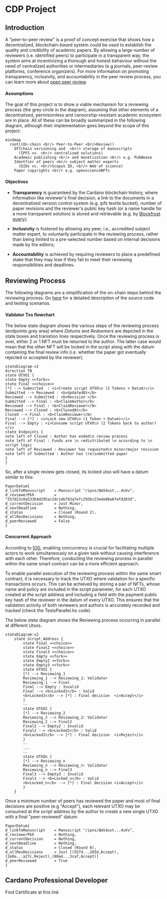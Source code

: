 # CDP Project
## Introduction
A "peer-to-peer review" is a proof of concept exercise that shows how a decentralized, blockchain-based system could be used to establish the quality and credibility of academic papers. By allowing a large number of reviewers (i.e. identified peers) to participate in a transparent way, the system aims at incentivizing a thorough and honest behaviour without the need of centralized authorities or intermediaries (e.g journals, peer-review platforms, conference organizers). For more information on promoting transparency, inclusivity, and accountability in the peer review process, you can learn more about [open peer review](https://www.fosteropenscience.eu/learning/open-peer-review/#/id/5a17e150c2af651d1e3b1bce).


#### Assumptions
The goal of this project is to show a viable mechanism for a reviewing process (the grey circle in the diagram), assuming that other elements of a decentralized, permisionless and censorship-resistant academic ecosystem are in place. All of these can be broadly summarized in the following diagram, although their implementation goes beyond the scope of this project:
```mermaid
mindmap
  root((On-chain <br/> Peer-to-Peer <br/>Review))
    Offchain versioning and  <br/> storage of manuscripts  
      (IPFS vs. <br/> centralized solutions)        
    Academic publishing <br/> and monetization <br/> e.g. PubWeave     
    Identfier of peers <br/> subject matter experts
      (DIDs vs. <br/>Scopus ID, <br/> Web of science)
    Paper copyrights <br/> e.g. openscienceNFTs
```


#### Objectives 
- <b>Transparency</b> is guaranteed by the Cardano blockchain history, where information like reviewer's final decision, a link to the documents in a  decentralized version control system (e.g. ipfs textile bucket), number of paper revisions and the reviewer's public key hash (or a name handle for a more transparent solution) is stored and retrievable (e.g. by [Blockfrost query](https://docs.blockfrost.io/#tag/Cardano-Scripts/paths/%7E1scripts%7E1datum%7E1%7Bdatum_hash%7D/get)); 

- <b>Inclusivity</b> is fostered by allowing any peer, i.e., accredited subject matter expert, to voluntarily participate in the reviewing process, rather than being limited to a pre-selected number based on internal decisions made by the editors; 

- <b>Accountability</b> is achieved by requiring reviewers to place a predefined stake that they may lose if they fail to meet their reviewing responsibilities and deadlines.

## Reviewing Process
The following diagrams are a simplification of the on-chain steps behind the reviewing process. Go [here](https://github.com/gufett0/mesposito_CDP/tree/main/src) for a detailed description of the source code and testing scenarios. 


#### Validator Txs flowchart 
The below state diagram shows the various steps of the reviewing process (endpoints grey area) where <i>Datums</i> and <i>Redeemers</i> are depicted in the state boxes and tranistion lines respectively. Once the reviewing process is over, either 2 or 1 NFT must be returned to the author. The latter case would mean that the other NFT will be locked in the script along with the datum containing the final review info (i.e. whether the paper got eventually rejected or accepted by the reviewer).

```mermaid
stateDiagram-v2
direction TB
state UTXO1 {
state Empty <<fork>>
state Final <<choice>>
[*] --> Submitted  : <i>Create script UTXO\n (2 Tokens + Datum)</i>  
Submitted --> Reviewed : <b>UpdatedAt</b> 
Reviewed --> Submitted : <b>Revision </b> 
Submitted --> Final : <b>ClaimAuthor</b> 
Reviewed --> Final : <b>ClaimReviewer</b> 
Reviewed --> Closed : <b>ClosedAt</b> 
Closed --> Final : <b>ClaimReviewer</b> 
Final --> [*] : <i>Lock new UTXO\n (1 Token + Datum)</i> 
Final --> Empty : <i>Consume script UTXO\n (2 Tokens back to author)</i> 
state Endpoints {
note left of Closed : Author has ended\n review process
note left of Final : Funds are \n redistributed \n according to \n script logic
note left of Reviewed : Reviewer has requested\n minor/major revision
note left of Submitted : Author has (re)submitted paper
}
}
```
So, after a single review gets closed, its locked utxo will have a datum similar to this:

```
PaperDatum{
d_linkToManuscript    = Manuscript "/ipns/QmS4ust...4uVv",
d_reviewerPkh         = "557d23c0a533b4d295ac2dc14b783a7efc293bc23ede88a6fefd203d",  
d_currentDecision     = Just Minor,
d_nextDeadline        = Nothing,
d_status              = Closed (Round 2),
d_allRevDecisions     = Nothing,
d_peerReviewed        = False
}

```


#### Concurrent Approach
According to [IOG](https://iohk.io/en/blog/posts/2021/09/10/concurrency-and-all-that-cardano-smart-contracts-and-the-eutxo-model/), enabling concurrency is crucial for facilitating multiple actors to work simultaneously on a given task without causing interference with each other. Therefore, conducting the reviewing process in parallel within the same smart contract can be a more efficient approach.

To enable parallel execution of the reviewing process within the same smart contract, it is necessary to track the UTXO where validation for a specific transactions occurs. This can be achieved by storing a pair of NFTs, whose name and policy are included in the script parameter, for each UTXO created at the script address and including a field with the payment public key hash of the reviewer in the datum of every UTXO. This ensures that the validation activity of both reviewers and authors is accurately recorded and tracked (check the TestsParallel.hs code). 

The below state diagram shows the Reviewing process occurring in parallel at different Utxos. 

```mermaid
stateDiagram-v2
    state Script_Address {
        state Final <<choice>>
        state Final2 <<choice>>
        state Final3 <<choice>>
        state Empty <<fork>>
        state Empty2 <<fork>>
        state Empty3 <<fork>>
        state UTXO1 {
        [*] --> Reviewing_1
        Reviewing_1 --> Reviewing_1: Validator
        Reviewing_1 --> Final
        Final --> Empty : Invalid
        Final --> <b>Locked1</b> : Valid
        <b>Locked1</b> --> [*] : Final decision  <i>Accept</i> 
        }
        --
        state UTXO2 {
        [*] --> Reviewing_2
        Reviewing_2 --> Reviewing_2: Validator
        Reviewing_2 --> Final2
        Final2 --> Empty2 : Invalid
        Final2 --> <b>Locked2</b> : Valid
        <b>Locked2</b> --> [*] : Final decision  <i>Reject</i> 
        }
        --
        ...
        --
        state UTXOn {
        [*] --> Reviewing_n
        Reviewing_n --> Reviewing_n: Validator
        Reviewing_n --> Final3
        Final3 --> Empty3 : Invalid
        Final3 --> <b>Locked_n</b> : Valid
        <b>Locked_n</b> --> [*] : Final decision <i>Accept</i> 
        }
    }
```




Once a minimum number of peers has reviewed the paper and most of final decisions are positive (e.g "Accept"), each relevant UTXO may be consumed at the script address by the author to create a new single UTXO with a final "peer-reviewed" datum:

```
PaperDatum{
d_linkToManuscript    = Manuscript "/ipns/QmS4ust...4uVv",
d_reviewerPkh         = Nothing,  
d_currentDecision     = Nothing,
d_nextDeadline        = Nothing,
d_status              = Closed (Round 0),
d_allRevDecisions     = Just [(557d...203d,Accept),(2e0a...a27c,Reject),(80a4...3ca7,Accept)]
d_peerReviewed        = True
}

```


## Cardano Professional Developer 
Find Certificate at this link
